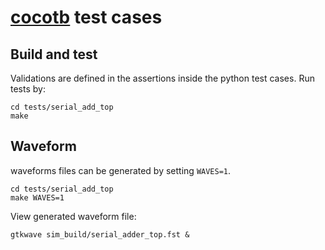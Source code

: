#  [cocotb](https://github.com/cocotb/cocotb) test cases

## Build and test

Validations are defined in the assertions inside the python test cases. Run tests by:
```
cd tests/serial_add_top
make
```

## Waveform

waveforms files can be generated by setting `WAVES=1`.
```
cd tests/serial_add_top
make WAVES=1
```

View generated waveform file:
```
gtkwave sim_build/serial_adder_top.fst &
```